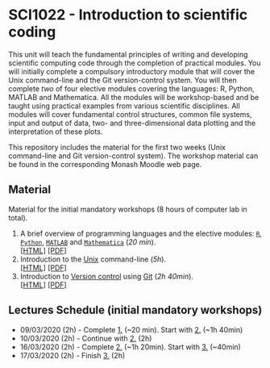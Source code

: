 # SCI1022 - Introduction to scientific coding

This unit will teach the fundamental principles of writing and developing scientific computing code through the completion of practical modules. You will initially complete a compulsory introductory module that will cover the Unix command-line and the Git version-control system. You will then complete *two* of four elective modules covering the languages: R, Python, MATLAB and Mathematica. All the modules will be workshop-based and be taught using practical examples from various scientific disciplines. All modules will cover fundamental control structures, common file systems, input and output of data, two- and three-dimensional data plotting and the interpretation of these plots.

This repository includes the material for the first two weeks (Unix command-line and Git version-control system). The workshop material can be found in the corresponding Monash Moodle web page.

## Material

Material for the initial mandatory workshops (8 hours of computer lab in total).

1. A brief overview of programming languages and the elective modules: [`R`](https://en.wikipedia.org/wiki/R_(programming_language)), [`Python`](https://en.wikipedia.org/wiki/Python_(programming_language)), [`MATLAB`](https://en.wikipedia.org/wiki/MATLAB) and [`Mathematica`](https://en.wikipedia.org/wiki/Wolfram_Mathematica) (*20 min*).<br>[[HTML]](./programming_languages.md) [[PDF]](https://nbviewer.jupyter.org/github/MonashMath/SCI1022/blob/master/programming_languages.pdf)
2. Introduction to the [Unix](https://en.wikipedia.org/wiki/Unix) command-line (*5h*).<br> 
[[HTML]](./Unix-CLI.md) [[PDF]](https://nbviewer.jupyter.org/github/MonashMath/SCI1022/blob/master/Unix-CLI.pdf)
3. Introduction to [Version control](https://en.wikipedia.org/wiki/Version_control) using [Git](https://git-scm.com/) (*2h 40min*). <br>[[HTML]](./Git.md) [[PDF]](https://nbviewer.jupyter.org/github/MonashMath/SCI1022/blob/master/Git.pdf)

## Lectures Schedule (initial mandatory workshops)

* 09/03/2020  (2h) - Complete [1.](./programming_languages.md) (~20 min). Start with [2.](./Unix-CLI.md) (~1h 40min)
* 10/03/2020 (2h) - Continue with [2.](./Unix-CLI.md) (2h)
* 16/03/2020 (2h) - Complete [2.](./Unix-CLI.md) (~1h 20min). Start with [3.](./Git.md) (~40min)
* 17/03/2020 (2h) - Finish [3.](./Git.md) (2h)



